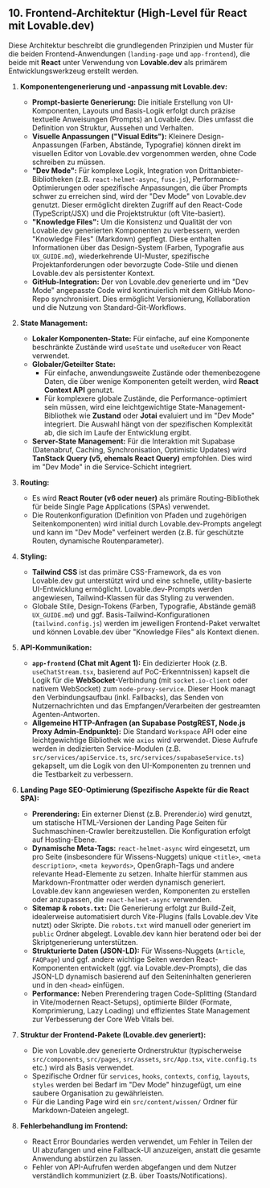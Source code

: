 ## **10. Frontend-Architektur (High-Level für React mit Lovable.dev)**

Diese Architektur beschreibt die grundlegenden Prinzipien und Muster für die beiden Frontend-Anwendungen (`landing-page` und `app-frontend`), die beide mit **React** unter Verwendung von **Lovable.dev** als primärem Entwicklungswerkzeug erstellt werden.

1.  **Komponentengenerierung und -anpassung mit Lovable.dev:**
    * **Prompt-basierte Generierung:** Die initiale Erstellung von UI-Komponenten, Layouts und Basis-Logik erfolgt durch präzise textuelle Anweisungen (Prompts) an Lovable.dev. Dies umfasst die Definition von Struktur, Aussehen und Verhalten.
    * **Visuelle Anpassungen ("Visual Edits"):** Kleinere Design-Anpassungen (Farben, Abstände, Typografie) können direkt im visuellen Editor von Lovable.dev vorgenommen werden, ohne Code schreiben zu müssen.
    * **"Dev Mode":** Für komplexe Logik, Integration von Drittanbieter-Bibliotheken (z.B. `react-helmet-async`, `fuse.js`), Performance-Optimierungen oder spezifische Anpassungen, die über Prompts schwer zu erreichen sind, wird der "Dev Mode" von Lovable.dev genutzt. Dieser ermöglicht direkten Zugriff auf den React-Code (TypeScript/JSX) und die Projektstruktur (oft Vite-basiert).
    * **"Knowledge Files":** Um die Konsistenz und Qualität der von Lovable.dev generierten Komponenten zu verbessern, werden "Knowledge Files" (Markdown) gepflegt. Diese enthalten Informationen über das Design-System (Farben, Typografie aus `UX_GUIDE.md`), wiederkehrende UI-Muster, spezifische Projektanforderungen oder bevorzugte Code-Stile und dienen Lovable.dev als persistenter Kontext.
    * **GitHub-Integration:** Der von Lovable.dev generierte und im "Dev Mode" angepasste Code wird kontinuierlich mit dem GitHub Mono-Repo synchronisiert. Dies ermöglicht Versionierung, Kollaboration und die Nutzung von Standard-Git-Workflows.

2.  **State Management:**
    * **Lokaler Komponenten-State:** Für einfache, auf eine Komponente beschränkte Zustände wird `useState` und `useReducer` von React verwendet.
    * **Globaler/Geteilter State:**
        * Für einfache, anwendungsweite Zustände oder themenbezogene Daten, die über wenige Komponenten geteilt werden, wird **React Context API** genutzt.
        * Für komplexere globale Zustände, die Performance-optimiert sein müssen, wird eine leichtgewichtige State-Management-Bibliothek wie **Zustand** oder **Jotai** evaluiert und im "Dev Mode" integriert. Die Auswahl hängt von der spezifischen Komplexität ab, die sich im Laufe der Entwicklung ergibt.
    * **Server-State Management:** Für die Interaktion mit Supabase (Datenabruf, Caching, Synchronisation, Optimistic Updates) wird **TanStack Query (v5, ehemals React Query)** empfohlen. Dies wird im "Dev Mode" in die Service-Schicht integriert.

3.  **Routing:**
    * Es wird **React Router (v6 oder neuer)** als primäre Routing-Bibliothek für beide Single Page Applications (SPAs) verwendet.
    * Die Routenkonfiguration (Definition von Pfaden und zugehörigen Seitenkomponenten) wird initial durch Lovable.dev-Prompts angelegt und kann im "Dev Mode" verfeinert werden (z.B. für geschützte Routen, dynamische Routenparameter).

4.  **Styling:**
    * **Tailwind CSS** ist das primäre CSS-Framework, da es von Lovable.dev gut unterstützt wird und eine schnelle, utility-basierte UI-Entwicklung ermöglicht. Lovable.dev-Prompts werden angewiesen, Tailwind-Klassen für das Styling zu verwenden.
    * Globale Stile, Design-Tokens (Farben, Typografie, Abstände gemäß `UX_GUIDE.md`) und ggf. Basis-Tailwind-Konfigurationen (`tailwind.config.js`) werden im jeweiligen Frontend-Paket verwaltet und können Lovable.dev über "Knowledge Files" als Kontext dienen.

5.  **API-Kommunikation:**
    * **`app-frontend` (Chat mit Agent 1):** Ein dedizierter Hook (z.B. `useChatStream.tsx`, basierend auf PoC-Erkenntnissen) kapselt die Logik für die **WebSocket**-Verbindung (mit `socket.io-client` oder nativem WebSocket) zum `node-proxy-service`. Dieser Hook managt den Verbindungsaufbau (inkl. Fallbacks), das Senden von Nutzernachrichten und das Empfangen/Verarbeiten der gestreamten Agenten-Antworten.
    * **Allgemeine HTTP-Anfragen (an Supabase PostgREST, Node.js Proxy Admin-Endpunkte):** Die Standard `Workspace` API oder eine leichtgewichtige Bibliothek wie `axios` wird verwendet. Diese Aufrufe werden in dedizierten Service-Modulen (z.B. `src/services/apiService.ts`, `src/services/supabaseService.ts`) gekapselt, um die Logik von den UI-Komponenten zu trennen und die Testbarkeit zu verbessern.

6.  **Landing Page SEO-Optimierung (Spezifische Aspekte für die React SPA):**
    * **Prerendering:** Ein externer Dienst (z.B. Prerender.io) wird genutzt, um statische HTML-Versionen der Landing Page Seiten für Suchmaschinen-Crawler bereitzustellen. Die Konfiguration erfolgt auf Hosting-Ebene.
    * **Dynamische Meta-Tags:** `react-helmet-async` wird eingesetzt, um pro Seite (insbesondere für Wissens-Nuggets) unique `<title>`, `<meta description>`, `<meta keywords>`, OpenGraph-Tags und andere relevante Head-Elemente zu setzen. Inhalte hierfür stammen aus Markdown-Frontmatter oder werden dynamisch generiert. Lovable.dev kann angewiesen werden, Komponenten zu erstellen oder anzupassen, die `react-helmet-async` verwenden.
    * **Sitemap & `robots.txt`:** Die Generierung erfolgt zur Build-Zeit, idealerweise automatisiert durch Vite-Plugins (falls Lovable.dev Vite nutzt) oder Skripte. Die `robots.txt` wird manuell oder generiert im `public` Ordner abgelegt. Lovable.dev kann hier beratend oder bei der Skriptgenerierung unterstützen.
    * **Strukturierte Daten (JSON-LD):** Für Wissens-Nuggets (`Article`, `FAQPage`) und ggf. andere wichtige Seiten werden React-Komponenten entwickelt (ggf. via Lovable.dev-Prompts), die das JSON-LD dynamisch basierend auf den Seiteninhalten generieren und in den `<head>` einfügen.
    * **Performance:** Neben Prerendering tragen Code-Splitting (Standard in Vite/modernen React-Setups), optimierte Bilder (Formate, Komprimierung, Lazy Loading) und effizientes State Management zur Verbesserung der Core Web Vitals bei.

7.  **Struktur der Frontend-Pakete (Lovable.dev generiert):**
    * Die von Lovable.dev generierte Ordnerstruktur (typischerweise `src/components`, `src/pages`, `src/assets`, `src/App.tsx`, `vite.config.ts` etc.) wird als Basis verwendet.
    * Spezifische Ordner für `services`, `hooks`, `contexts`, `config`, `layouts`, `styles` werden bei Bedarf im "Dev Mode" hinzugefügt, um eine saubere Organisation zu gewährleisten.
    * Für die Landing Page wird ein `src/content/wissen/` Ordner für Markdown-Dateien angelegt.

8.  **Fehlerbehandlung im Frontend:**
    * React Error Boundaries werden verwendet, um Fehler in Teilen der UI abzufangen und eine Fallback-UI anzuzeigen, anstatt die gesamte Anwendung abstürzen zu lassen.
    * Fehler von API-Aufrufen werden abgefangen und dem Nutzer verständlich kommuniziert (z.B. über Toasts/Notifications).